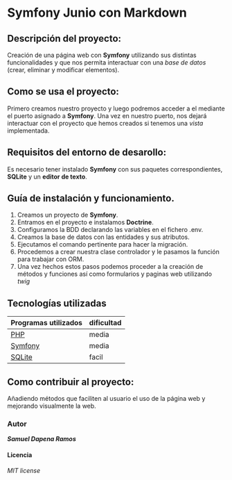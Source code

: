 # Symfony Junio con Markdown

## Descripción del proyecto:

Creación de una página web con **Symfony** utilizando sus distintas funcionalidades y que nos permita interactuar con una *base de datos* (crear, eliminar y modificar elementos). 

## Como se usa el proyecto:
Primero creamos nuestro proyecto y luego podremos acceder a el mediante el puerto asignado a **Symfony**. Una vez en nuestro puerto, nos dejará interactuar con el proyecto que hemos creados si tenemos una *vista* implementada.

## Requisitos del entorno de desarollo:

Es necesario tener instalado **Symfony** con sus paquetes correspondientes, **SQLite** y un **editor de texto**.

## Guía de instalación y funcionamiento. 
 
1. Creamos un proyecto de **Symfony**.
2. Entramos en el proyecto e instalamos **Doctrine**.
3. Configuramos la BDD declarando las variables en el fichero .env.
4. Creamos la base de datos con las entidades y sus atributos.
5. Ejecutamos el comando pertinente para hacer la migración.
6. Procedemos a crear nuestra clase controlador y le pasamos la función para trabajar con ORM.
7. Una vez hechos estos pasos podemos proceder a la creación de métodos y funciones así como formularios y paginas web utilizando *twig*

## Tecnologías utilizadas  

|Programas utilizados|dificultad|
| ----------- | ------------|
| [PHP](https://www.php.net/)|media|
| [Symfony](https://symfony.com/)|media|
| [SQLite](https://www.sqlite.org/index.html)|facil|

## Como contribuir al proyecto:
Añadiendo métodos que faciliten al usuario el uso de la página web y mejorando visualmente la web.

### Autor
***Samuel Dapena Ramos***

#### Licencia
*MIT license*
 



